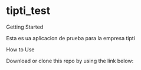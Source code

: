 # tipti_test

Getting Started

Esta es ua aplicacion de prueba para la empresa tipti

How to Use

Download or clone this repo by using the link below:
